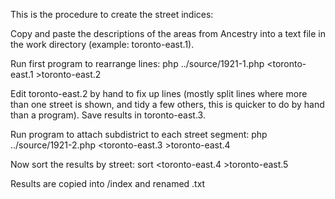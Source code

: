 This is the procedure to create the street indices:

Copy and paste the descriptions of the areas from Ancestry into
a text file in the work directory (example: toronto-east.1).


Run first program to rearrange lines:
   php ../source/1921-1.php <toronto-east.1 >toronto-east.2
   
Edit toronto-east.2 by hand to fix up lines (mostly split lines
where more than one street is shown, and tidy a few others, this
is quicker to do by hand than a program).  Save results in
toronto-east.3.

Run program to attach subdistrict to each street segment:
    php ../source/1921-2.php <toronto-east.3 >toronto-east.4
    
Now sort the results by street:
    sort <toronto-east.4 >toronto-east.5
    
Results are copied into /index and renamed .txt
    


